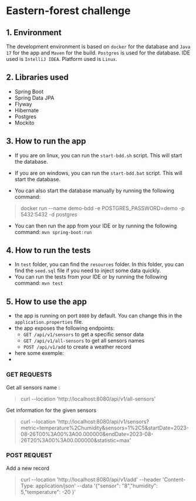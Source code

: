 # Eastern-forest challenge

## 1. Environment
The development environment is based on `docker` for the database and `Java 17` for the app and `Maven` for the build.
`Postgres` is used for the database. IDE used is `IntelliJ IDEA`. Platform used is `Linux`.

## 2. Libraries used
- Spring Boot
- Spring Data JPA
- Flyway
- Hibernate
- Postgres
- Mockito

## 3. How to run the app
- If you are on linux, you can run the `start-bdd.sh` script. This will start the database.
- If you are on windows, you can run the `start-bdd.bat` script. This will start the database.

- You can also start the database manually by running the following command:
> docker run --name demo-bdd -e POSTGRES_PASSWORD=demo -p 5432:5432 -d postgres

- You can then run the app from your IDE or by running the following command: `mvn spring-boot:run`

## 4. How to run the tests
- In `test` folder, you can find the `resources` folder. In this folder, you can find the `seed.sql` file if you need to inject some data quickly.
- You can run the tests from your IDE or by running the following command: `mvn test`

## 5. How to use the app
- the app is running on port `8080` by default. You can change this in the `application.properties` file.
- the app exposes the following endpoints:
    - `GET /api/v1/sensors` to get a specific sensor data
    - `GET /api/v1/all-sensors` to get all sensors names
    - `POST /api/v1/add` to create a weather record
- here some exemple:
-
### GET REQUESTS
Get all sensors name :
> curl --location 'http://localhost:8080/api/v1/all-sensors'

Get information for the given sensors
> curl --location 'http://localhost:8080/api/v1/sensors?metric=temperature%2Chumidity&sensors=1%2C5&startDate=2023-08-26T00%3A00%3A00.000000&endDate=2023-08-26T20%3A00%3A00.000000&statistic=max'

### POST REQUEST
Add a new record
> curl --location 'http://localhost:8080/api/v1/add' --header 'Content-Type: application/json' --data '{"sensor": "8","humidity": 5,"temperature": -20 }'